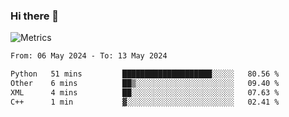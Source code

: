 ### Hi there 👋

![Metrics](https://github.com/radoapx/radoapx/blob/main/github-metrics.svg)

<!--START_SECTION:waka-->

```txt
From: 06 May 2024 - To: 13 May 2024

Python   51 mins         ████████████████████░░░░░   80.56 %
Other    6 mins          ██▒░░░░░░░░░░░░░░░░░░░░░░   09.40 %
XML      4 mins          ██░░░░░░░░░░░░░░░░░░░░░░░   07.63 %
C++      1 min           ▓░░░░░░░░░░░░░░░░░░░░░░░░   02.41 %
```

<!--END_SECTION:waka-->

<!--
**radoapx/radoapx** is a ✨ _special_ ✨ repository because its `README.md` (this file) appears on your GitHub profile.

Here are some ideas to get you started:

- 🔭 I’m currently working on ...
- 🌱 I’m currently learning ...
- 👯 I’m looking to collaborate on ...
- 🤔 I’m looking for help with ...
- 💬 Ask me about ...
- 📫 How to reach me: ...
- 😄 Pronouns: ...
- ⚡ Fun fact: ...
-->
